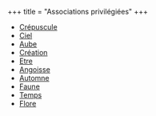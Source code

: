 +++
title = "Associations privilégiées"
+++
- [Crépuscule](/categories/crépuscule)
- [Ciel](/categories/ciel)
- [Aube](/categories/aube)
- [Création](/categories/création)
- [Etre](/categories/etre)
- [Angoisse](/categories/angoisse)
- [Automne](/categories/automne)
- [Faune](/categories/faune)
- [Temps](/categories/temps)
- [Flore](/categories/flore)
